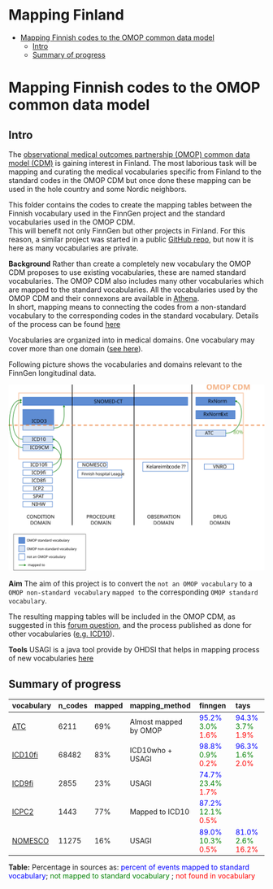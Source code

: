 Mapping Finland
================

  - [Mapping Finnish codes to the OMOP common data
    model](#mapping-finnish-codes-to-the-omop-common-data-model)
      - [Intro](#intro)
      - [Summary of progress](#summary-of-progress)

# Mapping Finnish codes to the OMOP common data model

## Intro

The [observational medical outcomes partnership (OMOP) common data model
(CDM)](https://www.ohdsi.org/) is gaining interest in Finland. The most
laborious task will be mapping and curating the medical vocabularies
specific from Finland to the standard codes in the OMOP CDM but once
done these mapping can be used in the hole country and some Nordic
neighbors.

This folder contains the codes to create the mapping tables between the
Finnish vocabulary used in the FinnGen project and the standard
vocabularies used in the OMOP CDM.  
This will benefit not only FinnGen but other projects in Finland. For
this reason, a similar project was started in a public [GitHub
repo](https://github.com/javier-gracia-tabuenca-tuni/mapping_finland),
but now it is here as many vocabularies are private.

**Background** Rather than create a completely new vocabulary the OMOP
CDM proposes to use existing vocabularies, these are named standard
vocabularies. The OMOP CDM also includes many other vocabularies which
are mapped to the standard vocabularies. All the vocabularies used by
the OMOP CDM and their connexons are available in
[Athena](http://athena.ohdsi.org/).  
In short, mapping means to connecting the codes from a non-standard
vocabulary to the corresponding codes in the standard vocabulary.
Details of the process can be found
[here](https://www.ohdsi.org/web/wiki/doku.php?id=documentation:vocabulary:introduction)

Vocabularies are organized into in medical domains. One vocabulary may
cover more than one domain ([see
here](https://www.ohdsi.org/web/wiki/doku.php?id=documentation:vocabulary:domains_and_vocabularies)).

Following picture shows the vocabularies and domains relevant to the
FinnGen longitudinal data.

![FinnGen vocabularies](finngen_vocabularies.svg)

**Aim** The aim of this project is to convert the `not an OMOP
vocabulary` to a `OMOP non-standard vocabulary` `mapped to` the
corresponding `OMOP standard vocabulary`.

The resulting mapping tables will be included in the OMOP CDM, as
suggested in this [forum
question](https://forums.ohdsi.org/t/creating-new-vocabularies/9929/2),
and the process published as done for other vocabularies
([e.g. ICD10](https://www.ohdsi.org/web/wiki/doku.php?id=documentation:vocabulary:icd10)).

**Tools** USAGI is a java tool provide by OHDSI that helps in mapping
process of new vocabularies [here](https://github.com/OHDSI/Usagi)

## Summary of progress

<div class="kable-table">

| vocabulary            | n\_codes | mapped | mapping\_method       | finngen                                                                                                          | tays                                                                                                             |
| :-------------------- | :------- | :----- | :-------------------- | :--------------------------------------------------------------------------------------------------------------- | :--------------------------------------------------------------------------------------------------------------- |
| [ATC](./ATC/)         | 6211     | 69%    | Almost mapped by OMOP | <span style="color:blue">95.2%</span> <span style="color:green">3.0%</span> <span style="color:red">1.6%</span>  | <span style="color:blue">94.3%</span> <span style="color:green">3.7%</span> <span style="color:red">1.9%</span>  |
| [ICD10fi](./ICD10fi/) | 68482    | 83%    | ICD10who + USAGI      | <span style="color:blue">98.8%</span> <span style="color:green">0.9%</span> <span style="color:red">0.2%</span>  | <span style="color:blue">96.3%</span> <span style="color:green">1.6%</span> <span style="color:red">2.0%</span>  |
| [ICD9fi](./ICD9fi/)   | 2855     | 23%    | USAGI                 | <span style="color:blue">74.7%</span> <span style="color:green">23.4%</span> <span style="color:red">1.7%</span> |                                                                                                                  |
| [ICPC2](./ICPC2/)     | 1443     | 77%    | Mapped to ICD10       | <span style="color:blue">87.2%</span> <span style="color:green">12.1%</span> <span style="color:red">0.5%</span> |                                                                                                                  |
| [NOMESCO](./NOMESCO/) | 11275    | 16%    | USAGI                 | <span style="color:blue">89.0%</span> <span style="color:green">10.3%</span> <span style="color:red">0.5%</span> | <span style="color:blue">81.0%</span> <span style="color:green">2.6%</span> <span style="color:red">16.2%</span> |

</div>

**Table:** Percentage in sources as: <span style="color:blue">percent of
events mapped to standard vocabulary</span>;
<span style="color:green">not mapped to standard vocabulary</span> ;
<span style="color:red">not found in vocabulary</span>

